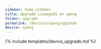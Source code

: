 ```yaml
---
sidebar: home_sidebar
title: Upgrade LineageOS on xpeng
folder: upgrade
permalink: /devices/xpeng/upgrade
device: xpeng
---
```

{% include templates/device_upgrade.md %}
